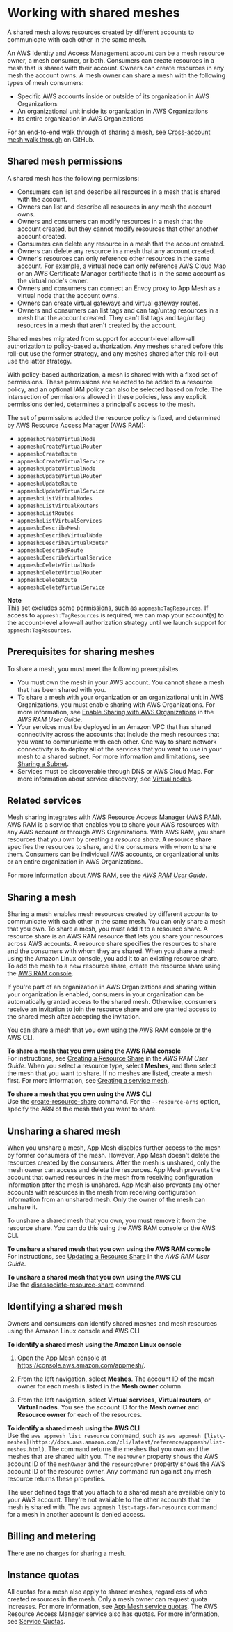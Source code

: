 # Working with shared meshes<a name="sharing"></a>

A shared mesh allows resources created by different accounts to communicate with each other in the same mesh\.

An AWS Identity and Access Management account can be a mesh resource owner, a mesh consumer, or both\. Consumers can create resources in a mesh that is shared with their account\. Owners can create resources in any mesh the account owns\. A mesh owner can share a mesh with the following types of mesh consumers:
+ Specific AWS accounts inside or outside of its organization in AWS Organizations
+ An organizational unit inside its organization in AWS Organizations
+ Its entire organization in AWS Organizations

For an end\-to\-end walk through of sharing a mesh, see [Cross\-account mesh walk through](https://github.com/aws/aws-app-mesh-examples/tree/main/walkthroughs/howto-cross-account) on GitHub\.

## Shared mesh permissions<a name="sharing-permissions"></a>

A shared mesh has the following permissions:
+ Consumers can list and describe all resources in a mesh that is shared with the account\.
+ Owners can list and describe all resources in any mesh the account owns\.
+ Owners and consumers can modify resources in a mesh that the account created, but they cannot modify resources that other another account created\.
+ Consumers can delete any resource in a mesh that the account created\.
+ Owners can delete any resource in a mesh that any account created\.
+ Owner's resources can only reference other resources in the same account\. For example, a virtual node can only reference AWS Cloud Map or an AWS Certificate Manager certificate that is in the same account as the virtual node's owner\.
+ Owners and consumers can connect an Envoy proxy to App Mesh as a virtual node that the account owns\.
+ Owners can create virtual gateways and virtual gateway routes\.
+ Owners and consumers can list tags and can tag/untag resources in a mesh that the account created\. They can't list tags and tag/untag resources in a mesh that aren't created by the account\.

Shared meshes migrated from support for account\-level allow\-all authorization to policy\-based authorization\. Any meshes shared before this roll\-out use the former strategy, and any meshes shared after this roll\-out use the latter strategy\. 

With policy\-based authorization, a mesh is shared with with a fixed set of permissions\. These permissions are selected to be added to a resource policy, and an optional IAM policy can also be selected based on /role\. The intersection of permissions allowed in these policies, less any explicit permissions denied, determines a principal's access to the mesh\.

The set of permissions added the resource policy is fixed, and determined by AWS Resource Access Manager \(AWS RAM\):
+ `appmesh:CreateVirtualNode`
+ `appmesh:CreateVirtualRouter`
+ `appmesh:CreateRoute`
+ `appmesh:CreateVirtualService`
+ `appmesh:UpdateVirtualNode`
+ `appmesh:UpdateVirtualRouter`
+ `appmesh:UpdateRoute`
+ `appmesh:UpdateVirtualService`
+ `appmesh:ListVirtualNodes`
+ `appmesh:ListVirtualRouters`
+ `appmesh:ListRoutes`
+ `appmesh:ListVirtualServices`
+ `appmesh:DescribeMesh`
+ `appmesh:DescribeVirtualNode`
+ `appmesh:DescribeVirtualRouter`
+ `appmesh:DescribeRoute`
+ `appmesh:DescribeVirtualService`
+ `appmesh:DeleteVirtualNode`
+ `appmesh:DeleteVirtualRouter`
+ `appmesh:DeleteRoute`
+ `appmesh:DeleteVirtualService`

**Note**  
This set excludes some permissions, such as `appmesh:TagResources`\. If access to `appmesh:TagResources` is required, we can map your account\(s\) to the account\-level allow\-all authorization strategy until we launch support for `appmesh:TagResources`\.

## Prerequisites for sharing meshes<a name="sharing-prereqs"></a>

To share a mesh, you must meet the following prerequisites\.
+ You must own the mesh in your AWS account\. You cannot share a mesh that has been shared with you\.
+ To share a mesh with your organization or an organizational unit in AWS Organizations, you must enable sharing with AWS Organizations\. For more information, see [ Enable Sharing with AWS Organizations](https://docs.aws.amazon.com/ram/latest/userguide/getting-started-sharing.html#getting-started-sharing-orgs) in the *AWS RAM User Guide*\.
+ Your services must be deployed in an Amazon VPC that has shared connectivity across the accounts that include the mesh resources that you want to communicate with each other\. One way to share network connectivity is to deploy all of the services that you want to use in your mesh to a shared subnet\. For more information and limitations, see [Sharing a Subnet](https://docs.aws.amazon.com/vpc/latest/userguide/vpc-sharing.html#vpc-sharing-share-subnet)\.
+ Services must be discoverable through DNS or AWS Cloud Map\. For more information about service discovery, see [Virtual nodes](virtual_nodes.md)\.

## Related services<a name="sharing-related"></a>

Mesh sharing integrates with AWS Resource Access Manager \(AWS RAM\)\. AWS RAM is a service that enables you to share your AWS resources with any AWS account or through AWS Organizations\. With AWS RAM, you share resources that you own by creating a *resource share*\. A resource share specifies the resources to share, and the consumers with whom to share them\. Consumers can be individual AWS accounts, or organizational units or an entire organization in AWS Organizations\.

For more information about AWS RAM, see the *[AWS RAM User Guide](https://docs.aws.amazon.com/ram/latest/userguide/)*\.

## Sharing a mesh<a name="sharing-share"></a>

Sharing a mesh enables mesh resources created by different accounts to communicate with each other in the same mesh\. You can only share a mesh that you own\. To share a mesh, you must add it to a resource share\. A resource share is an AWS RAM resource that lets you share your resources across AWS accounts\. A resource share specifies the resources to share and the consumers with whom they are shared\. When you share a mesh using the Amazon Linux console, you add it to an existing resource share\. To add the mesh to a new resource share, create the resource share using the [AWS RAM console](https://console.aws.amazon.com/ram)\.

If you're part of an organization in AWS Organizations and sharing within your organization is enabled, consumers in your organization can be automatically granted access to the shared mesh\. Otherwise, consumers receive an invitation to join the resource share and are granted access to the shared mesh after accepting the invitation\.

You can share a mesh that you own using the AWS RAM console or the AWS CLI\.

**To share a mesh that you own using the AWS RAM console**  
For instructions, see [Creating a Resource Share](https://docs.aws.amazon.com/ram/latest/userguide/working-with-sharing.html#working-with-sharing-create) in the *AWS RAM User Guide*\. When you select a resource type, select **Meshes**, and then select the mesh that you want to share\. If no meshes are listed, create a mesh first\. For more information, see [Creating a service mesh](meshes.md#create-mesh)\.

**To share a mesh that you own using the AWS CLI**  
Use the [create\-resource\-share](https://docs.aws.amazon.com/cli/latest/reference/ram/create-resource-share.html) command\. For the `--resource-arns` option, specify the ARN of the mesh that you want to share\.

## Unsharing a shared mesh<a name="sharing-unshare"></a>

When you unshare a mesh, App Mesh disables further access to the mesh by former consumers of the mesh\. However, App Mesh doesn't delete the resources created by the consumers\. After the mesh is unshared, only the mesh owner can access and delete the resources\. App Mesh prevents the account that owned resources in the mesh from receiving configuration information after the mesh is unshared\. App Mesh also prevents any other accounts with resources in the mesh from receiving configuration information from an unshared mesh\. Only the owner of the mesh can unshare it\.

To unshare a shared mesh that you own, you must remove it from the resource share\. You can do this using the AWS RAM console or the AWS CLI\.

**To unshare a shared mesh that you own using the AWS RAM console**  
For instructions, see [Updating a Resource Share](https://docs.aws.amazon.com/ram/latest/userguide/working-with-sharing.html#working-with-sharing-update) in the *AWS RAM User Guide*\.

**To unshare a shared mesh that you own using the AWS CLI**  
Use the [disassociate\-resource\-share](https://docs.aws.amazon.com/cli/latest/reference/ram/disassociate-resource-share.html) command\.

## Identifying a shared mesh<a name="sharing-identify"></a>

Owners and consumers can identify shared meshes and mesh resources using the Amazon Linux console and AWS CLI

**To identify a shared mesh using the Amazon Linux console**

1. Open the App Mesh console at [https://console\.aws\.amazon\.com/appmesh/](https://console.aws.amazon.com/appmesh/)\. 

1. From the left navigation, select **Meshes**\. The account ID of the mesh owner for each mesh is listed in the **Mesh owner** column\.

1. From the left navigation, select **Virtual services**, **Virtual routers**, or **Virtual nodes**\. You see the account ID for the **Mesh owner** and **Resource owner** for each of the resources\.

**To identify a shared mesh using the AWS CLI**  
Use the `aws appmesh list resource` command, such as `aws appmesh [list\-meshes](https://docs.aws.amazon.com/cli/latest/reference/appmesh/list-meshes.html)`\. The command returns the meshes that you own and the meshes that are shared with you\. The `meshOwner` property shows the AWS account ID of the `meshOwner` and the `resourceOwner` property shows the AWS account ID of the resource owner\. Any command run against any mesh resource returns these properties\.

The user defined tags that you attach to a shared mesh are available only to your AWS account\. They're not available to the other accounts that the mesh is shared with\. The `aws appmesh list-tags-for-resource` command for a mesh in another account is denied access\.

## Billing and metering<a name="sharing-billing"></a>

There are no charges for sharing a mesh\.

## Instance quotas<a name="sharing-limits"></a>

All quotas for a mesh also apply to shared meshes, regardless of who created resources in the mesh\. Only a mesh owner can request quota increases\. For more information, see [App Mesh service quotas](service-quotas.md)\. The AWS Resource Access Manager service also has quotas\. For more information, see [Service Quotas](https://docs.aws.amazon.com/ram/latest/userguide/what-is.html#what-is-limits)\.
